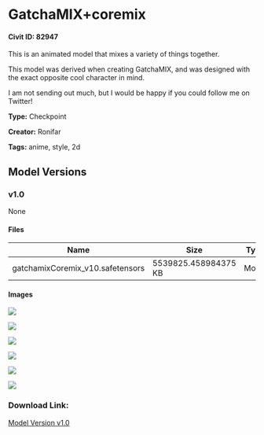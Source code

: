 # GatchaMIX+coremix

#### Civit ID: 82947

<p>This is an animated model that mixes a variety of things together.</p><p></p><p>This model was derived when creating GatchaMIX, and was designed with the exact opposite cool character in mind.</p><p></p><p>I am not sending out much, but I would be happy if you could follow me on Twitter!</p>

**Type:** Checkpoint

**Creator:** Ronifar

**Tags:** anime, style, 2d

## Model Versions

### v1.0

None

#### Files

| Name | Size | Type | Format | Download Url | AutoV1 | AutoV2 | SHA256 | CRC32 | BLAKE3 |
| --- | --- | --- | --- | --- | --- | --- | --- | --- | --- |
| gatchamixCoremix_v10.safetensors | 5539825.458984375 KB | Model | SafeTensor | https://civitai.com/api/download/models/88117 | 87EA0268 | 9D58536642 | 9D585366422A3A905874C102D8D7FE30D0549AAFD0B62826B8D8AB7076928FC1 | 47090C24 | ABAB18669E9B0A1133359DE035D1DC22EB07388A28EF82ED11B203B99A1EB423 |

#### Images

<p><img src="https://image.civitai.com/xG1nkqKTMzGDvpLrqFT7WA/83dc9d4e-61f1-4417-9010-25f4ced61026/width=450/1014423.jpeg" /></p>

<p><img src="https://image.civitai.com/xG1nkqKTMzGDvpLrqFT7WA/412eaab8-dc96-44d4-9082-10d5c9b03cdc/width=450/1014424.jpeg" /></p>

<p><img src="https://image.civitai.com/xG1nkqKTMzGDvpLrqFT7WA/b959462c-be4b-45bf-9d4c-a5cd1b4e5ad8/width=450/1014428.jpeg" /></p>

<p><img src="https://image.civitai.com/xG1nkqKTMzGDvpLrqFT7WA/1217e784-537e-42b2-8b70-4de4abc6b62a/width=450/1014427.jpeg" /></p>

<p><img src="https://image.civitai.com/xG1nkqKTMzGDvpLrqFT7WA/18bcff81-6e64-4e75-945a-91b220c47aae/width=450/1014425.jpeg" /></p>

<p><img src="https://image.civitai.com/xG1nkqKTMzGDvpLrqFT7WA/45314bf9-36e4-410f-b570-767032388794/width=450/1014426.jpeg" /></p>

### Download Link:

[Model Version v1.0](https://civitai.com/api/download/models/88117)

